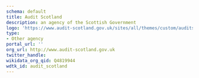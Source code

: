 ```yaml
---
schema: default
title: Audit Scotland
description: an agency of the Scottish Government
logo: 'https://www.audit-scotland.gov.uk/sites/all/themes/custom/auditscotland/img/audit-scotland-icon.svg'
type:
- Other agency
portal_url: ''
org_url: http://www.audit-scotland.gov.uk
twitter_handle: 
wikidata_org_qid: Q4819944
wdtk_id: audit_scotland
---
```

